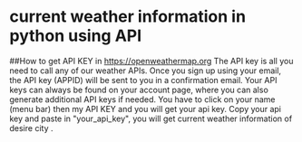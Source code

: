 # current weather information in python using API


##How to get API KEY in https://openweathermap.org
The API key is all you need to call any of our weather APIs. 
Once you sign up using your email, the API key (APPID) will be sent to you in a confirmation email. 
Your API keys can always be found on your account page, where you can also generate additional API keys if needed. 
You have to click on your name (menu bar) then my API KEY and you will get your api key.
Copy your api key and paste in "your_api_key", you will get current weather information of desire city .
